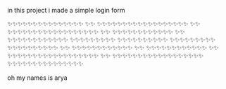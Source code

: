 in this project i made a simple login form

✨✨✨✨✨✨✨✨✨✨✨✨✨✨✨
✨✨   ✨✨✨✨✨✨✨✨✨✨✨✨✨✨✨✨✨✨
✨✨   ✨✨✨✨✨✨✨✨✨✨✨✨✨✨✨✨✨✨
✨✨   ✨✨✨✨✨✨✨✨✨✨✨✨ 
✨✨   ✨✨✨✨✨✨✨✨✨✨✨✨
✨✨✨✨✨✨✨✨✨  ✨✨✨✨✨✨✨✨✨✨
✨✨✨✨✨✨✨✨✨  ✨✨✨✨✨✨✨✨✨✨
✨✨   ✨✨✨✨✨✨✨✨✨✨✨✨ 
✨✨   ✨✨✨✨✨✨✨✨✨✨✨✨
✨✨   ✨✨✨✨✨✨✨✨✨✨✨✨✨✨✨✨✨✨
✨✨   ✨✨✨✨✨✨✨✨✨✨✨✨✨✨✨✨✨✨
✨✨✨✨✨✨✨✨✨✨✨✨✨✨✨ 

oh my names is arya
